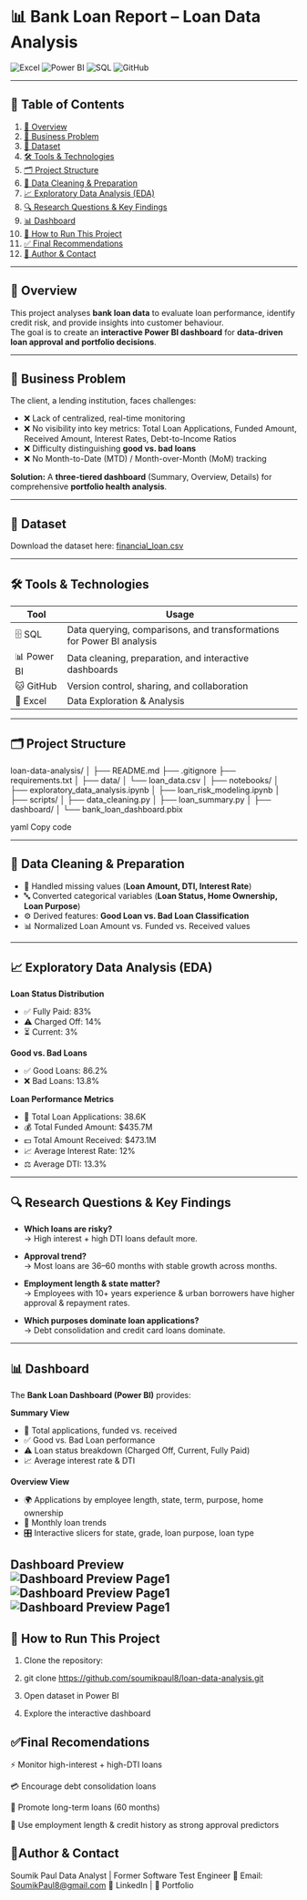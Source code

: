 # 📊 Bank Loan Report – Loan Data Analysis

![Excel](https://img.shields.io/badge/Excel-217346?style=for-the-badge&logo=microsoft-excel&logoColor=white)
![Power BI](https://img.shields.io/badge/Power%20BI-F2C811?style=for-the-badge&logo=power-bi&logoColor=black)
![SQL](https://img.shields.io/badge/SQL-00758F?style=for-the-badge&logo=sql&logoColor=white)
![GitHub](https://img.shields.io/badge/GitHub-181717?style=for-the-badge&logo=github&logoColor=white)

---

## 📌 Table of Contents
1. [📝 Overview](#overview)
2. [💼 Business Problem](#business-problem)
3. [📂 Dataset](#dataset)
4. [🛠️ Tools & Technologies](#tools--technologies)
5. [🗂️ Project Structure](#project-structure)
6. [🧹 Data Cleaning & Preparation](#data-cleaning--preparation)
7. [📈 Exploratory Data Analysis (EDA)](#exploratory-data-analysis-eda)
8. [🔍 Research Questions & Key Findings](#research-questions--key-findings)
9. [📊 Dashboard](#dashboard)
10. [🚀 How to Run This Project](#how-to-run-this-project)
11. [✅ Final Recommendations](#final-recommendations)
12. [👤 Author & Contact](#author--contact)

---

## 📝 Overview
This project analyses **bank loan data** to evaluate loan performance, identify credit risk, and provide insights into customer behaviour.  
The goal is to create an **interactive Power BI dashboard** for **data-driven loan approval and portfolio decisions**.  

---

## 💼 Business Problem
The client, a lending institution, faces challenges:  

- ❌ Lack of centralized, real-time monitoring  
- ❌ No visibility into key metrics: Total Loan Applications, Funded Amount, Received Amount, Interest Rates, Debt-to-Income Ratios  
- ❌ Difficulty distinguishing **good vs. bad loans**  
- ❌ No Month-to-Date (MTD) / Month-over-Month (MoM) tracking  

**Solution:** A **three-tiered dashboard** (Summary, Overview, Details) for comprehensive **portfolio health analysis**.  

---

## 📂 Dataset
Download the dataset here: [financial_loan.csv](https://drive.google.com/uc?export=download&id=17ECsTOxuBgUfIPZmvbTflub-CDorwagq)

---

## 🛠️ Tools & Technologies
| Tool | Usage |
|------|-------|
| 🗄️ SQL | Data querying, comparisons, and transformations for Power BI analysis |
| 📊 Power BI | Data cleaning, preparation, and interactive dashboards |
| 🐱 GitHub | Version control, sharing, and collaboration |
| 📗 Excel | Data Exploration & Analysis |

---

## 🗂️ Project Structure
loan-data-analysis/
│
├── README.md
├── .gitignore
├── requirements.txt
│
├── data/
│ └── loan_data.csv
│
├── notebooks/
│ ├── exploratory_data_analysis.ipynb
│ ├── loan_risk_modeling.ipynb
│
├── scripts/
│ ├── data_cleaning.py
│ ├── loan_summary.py
│
├── dashboard/
│ └── bank_loan_dashboard.pbix

yaml
Copy code

---

## 🧹 Data Cleaning & Preparation
- 🧩 Handled missing values (**Loan Amount, DTI, Interest Rate**)  
- 🔤 Converted categorical variables (**Loan Status, Home Ownership, Loan Purpose**)  
- ⚙️ Derived features: **Good Loan vs. Bad Loan Classification**  
- 📊 Normalized Loan Amount vs. Funded vs. Received values  

---

## 📈 Exploratory Data Analysis (EDA)
**Loan Status Distribution**  
- ✅ Fully Paid: 83%  
- ⚠️ Charged Off: 14%  
- ⏳ Current: 3%  

**Good vs. Bad Loans**  
- ✅ Good Loans: 86.2%  
- ❌ Bad Loans: 13.8%  

**Loan Performance Metrics**  
- 📄 Total Loan Applications: 38.6K  
- 💰 Total Funded Amount: $435.7M  
- 💵 Total Amount Received: $473.1M  
- 📈 Average Interest Rate: 12%  
- ⚖️ Average DTI: 13.3%  

---

## 🔍 Research Questions & Key Findings
- **Which loans are risky?**  
  → High interest + high DTI loans default more.  

- **Approval trend?**  
  → Most loans are 36–60 months with stable growth across months.  

- **Employment length & state matter?**  
  → Employees with 10+ years experience & urban borrowers have higher approval & repayment rates.  

- **Which purposes dominate loan applications?**  
  → Debt consolidation and credit card loans dominate.  

---

## 📊 Dashboard
The **Bank Loan Dashboard (Power BI)** provides:

**Summary View**  
- 📝 Total applications, funded vs. received  
- ✅ Good vs. Bad Loan performance  
- ⚠️ Loan status breakdown (Charged Off, Current, Fully Paid)  
- 📈 Average interest rate & DTI  

**Overview View**  
- 🌍 Applications by employee length, state, term, purpose, home ownership  
- 📆 Monthly loan trends  
- 🎛️ Interactive slicers for state, grade, loan purpose, loan type  

**Dashboard Preview**  
![Dashboard Preview Page1](https://via.placeholder.com/800x400.png?text=Your+Power+BI+Dashboard+Screenshot+Here)
![Dashboard Preview Page1](https://via.placeholder.com/800x400.png?text=Your+Power+BI+Dashboard+Screenshot+Here)
![Dashboard Preview Page1](https://via.placeholder.com/800x400.png?text=Your+Power+BI+Dashboard+Screenshot+Here)
---

## 🚀 How to Run This Project

1. Clone the repository:  

2. git clone https://github.com/soumikpaul8/loan-data-analysis.git
3. Open dataset in Power BI
4. Explore the interactive dashboard

## ✅Final Recomendations
⚡ Monitor high-interest + high-DTI loans

💳 Encourage debt consolidation loans

📅 Promote long-term loans (60 months)

🧾 Use employment length & credit history as strong approval predictors

## 👤Author & Contact
Soumik Paul
Data Analyst | Former Software Test Engineer
📧 Email: SoumikPaul8@gmail.com
🔗 LinkedIn | 🔗 Portfolio



